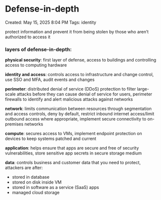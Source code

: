 # Defense-in-depth

Created: May 15, 2025 8:04 PM
Tags: identity

protect information and prevent it from being stolen by those who aren’t authorized to access it

### layers of defense-in-depth:

**physical security**: first layer of defense, access to buildings and controlling access to computing hardware

**identity and access**: controls access to infrastructure and change control, use SSO and MFA, audit events and changes

**perimeter**: distributed denial of service (DDoS) protection to filter large-scale attacks before they can cause denial of service for users, perimeter firewalls to identify and alert malicious attacks against networks

**network**: limits communication between resources through segmentation and access controls, deny by default, restrict inbound internet access/limit outbound access where appropriate, implement secure connectivity to on-premises networks

**compute**: secures access to VMs, implement endpoint protection on devices to keep systems patched and current

**application**: helps ensure that apps are secure and free of security vulnerabilities, store sensitive app secrets in secure storage medium

**data**: controls business and customer data that you need to protect, attackers are after:

- stored in database
- stored on disk inside VM
- stored in software as a service (SaaS) apps
- managed cloud storage